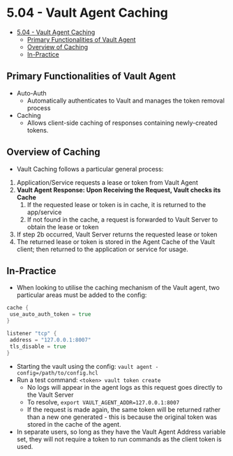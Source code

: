 # 5.04 - Vault Agent Caching

- [5.04 - Vault Agent Caching](#504---vault-agent-caching)
  - [Primary Functionalities of Vault Agent](#primary-functionalities-of-vault-agent)
  - [Overview of Caching](#overview-of-caching)
  - [In-Practice](#in-practice)

## Primary Functionalities of Vault Agent

- Auto-Auth
  - Automatically authenticates to Vault and manages the token removal process
- Caching
  - Allows client-side caching of responses containing newly-created tokens.

## Overview of Caching

- Vault Caching follows a particular general process:

1. Application/Service requests a lease or token from Vault Agent
2. **Vault Agent Response: Upon Receiving the Request, Vault checks its Cache**
    1. If the requested lease or token is in cache, it is returned to the app/service
    2. If not found in the cache, a request is forwarded to Vault Server to obtain the lease or token
3. If step 2b occurred, Vault Server returns the requested lease or token
4. The returned lease or token is stored in the Agent Cache of the Vault client; then returned to the application or service for usage.

## In-Practice

- When looking to utilise the caching mechanism of the Vault agent, two particular areas must be added to the config:

```go
cache {
 use_auto_auth_token = true
}

listener "tcp" {
 address = "127.0.0.1:8007"
 tls_disable = true
}
```

- Starting the vault using the config: `vault agent -config=/path/to/config.hcl`
- Run a test command: `<token> vault token create`
  - No logs will appear in the agent logs as this request goes directly to the Vault Server
  - To resolve, `export VAULT_AGENT_ADDR=127.0.0.1:8007`
  - If the request is made again, the same token will be returned rather than a new one generated - this is because the original token was stored in the cache of the agent.
- In separate users, so long as they have the Vault Agent Address variable set, they will not require a token to run commands as the client token is used.
